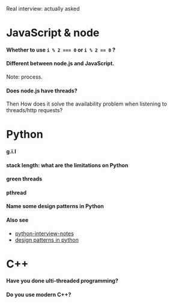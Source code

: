 Real interview: actually asked

# JavaScript & node

#### Whether to use `i % 2 === 0`  or `i % 2 == 0` ?
#### Different between node.js and JavaScript.
Note: process.
#### Does node.js have threads?
Then How does it solve the availability problem when listening to threads/http requests?

# Python

#### g.i.l
#### stack length: what are the limitations on Python
#### green threads
#### pthread
#### Name some design patterns in Python

#### Also see
* [python-interview-notes](python-interview-notes.md)
* [design patterns in python](design-patterns.md)

# C++
#### Have you done ulti-threaded programming?
#### Do you use modern C++?
